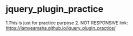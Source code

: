 # jquery_plugin_practice
1.This is just for practice purpose 2. NOT RESPONSIVE
link: https://lamyeamaha.github.io/jquery_plugin_practice/
